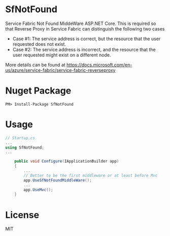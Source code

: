 # SfNotFound
Service Fabric Not Found MiddeWare ASP.NET Core.
This is required so that Reverse Proxy in Service Fabric can distinguish the following two cases 
* Case #1: The service address is correct, but the resource that the user requested does not exist.
* Case #2: The service address is incorrect, and the resource that the user requested might exist on a different node.

More details can be found at https://docs.microsoft.com/en-us/azure/service-fabric/service-fabric-reverseproxy

# Nuget Package
```PM> Install-Package SfNotFound```

# Usage
```cs
// Startup.cs
...
using SfNotFound;
...

    public void Configure(IApplicationBuilder app)
    {
        ...
        // Better to be the first middleware or at least before Mvc
        app.UseSfNotFoundMiddleWare();
        ...
        app.UseMvc();
    }
```

# License
MIT
